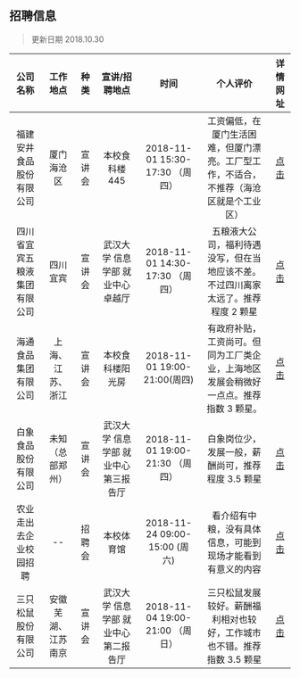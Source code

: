 ## 招聘信息
> 更新日期 2018.10.30

公司名称|工作地点|种类|宣讲/招聘地点|时间|个人评价|详情网址
:--:|:--:|:--:|:--:|:--:|:--:|:--:
福建安井食品股份有限公司|厦门海沧区|宣讲会|本校食科楼445|2018-11-01 15:30-17:30 （周四）|工资偏低，在厦门生活困难，但厦门漂亮。工厂型工作，不适合，不推荐（海沧区就是个工业区）|[点击][1]
四川省宜宾五粮液集团有限公司|四川 宜宾|宣讲会|武汉大学 信息学部 就业中心卓越厅|2018-11-01 14:30-17:30 （周四）|五粮液大公司，福利待遇没写，但在当地应该不差。不过四川离家太远了。推荐程度 2 颗星|[点击][2]
海通食品集团有限公司|上海、江苏、浙江|宣讲会|本校食科楼阳光房|2018-11-01 19:00-21:00(周四)|有政府补贴，工资尚可。但同为工厂类企业，上海地区发展会稍微好一点点。推荐指数 3 颗星。|[点击][3]
白象食品股份有限公司|未知（总部郑州）|宣讲会|武汉大学 信息学部 就业中心第三报告厅|2018-11-01 19:00-21:30 （周四）|白象岗位少，发展一般，薪酬尚可，推荐程度 3.5 颗星|[点击][4]
农业走出去企业校园招聘|--|招聘会|本校体育馆|2018-11-24 09:00-15:00 (周六)|看介绍有中粮，没有具体信息，可能到现场才能看到有意义的内容|[点击][5]
三只松鼠股份有限公司|安徽芜湖、江苏南京|宣讲会|武汉大学 信息学部 就业中心第二报告厅|2018-11-04 19:00-21:00 （周日）|三只松鼠发展较好。薪酬福利相对也较好，工作城市也不错。推荐指数 3.5 颗星|[点击][5]

[1]:http://yjsjob.91wllm.com/teachin/view/id/87955
[2]: http://www.xsjy.whu.edu.cn/zftal-web/zfjy!wzxx/zfjy!wzxx!whdx10486/xjhxx_ckXjhxx.html?sqbh=0a16b62bca752e3d039bf156add4185c
[3]: http://yjsjob.91wllm.com/teachin/view/id/82660
[4]: http://www.xsjy.whu.edu.cn/zftal-web/zfjy!wzxx/zfjy!wzxx!whdx10486/xjhxx_ckXjhxx.html?sqbh=fabe3441e3a87302d267ee850cf73b4f
[5]: http://hzau.91wllm.com/jobfair/view/id/34581
[6]: http://www.xsjy.whu.edu.cn/zftal-web/zfjy!wzxx/zfjy!wzxx!whdx10486/xjhxx_ckXjhxx.html?sqbh=66eb0e6d619c2ce4cc0766c346d10051
